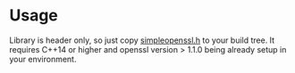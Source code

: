 # Usage
Library is header only, so just copy [simpleopenssl.h](https://raw.githubusercontent.com/severalgh/simpleopenssl/master/include/simpleopenssl/simpleopenssl.h) to your build tree. It requires C++14 or higher and openssl version > 1.1.0 being already setup in your environment.
